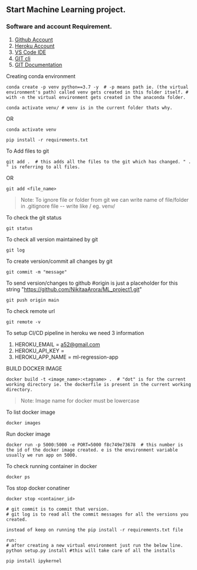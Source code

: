 ## Start Machine Learning project.

### Software and account Requirement.

1. [Github Account](https://github.com)
2. [Heroku Account](https://dashboard.heroku.com/login)
3. [VS Code IDE](https://code.visualstudio.com/download)
4. [GIT cli](https://git-scm.com/downloads)
5. [GIT Documentation](https://git-scm.com/docs/gittutorial)


Creating conda environment
```
conda create -p venv python==3.7 -y  # -p means path ie. (the virtual environment's path) called venv gets created in this folder itself. # with -n the virtual environment gets created in the anaconda folder. 
```
```
conda activate venv/ # venv is in the current folder thats why. 
```
OR 
```
conda activate venv
```

```
pip install -r requirements.txt
```

To Add files to git
```
git add .  # this adds all the files to the git which has changed. " . " is referring to all files. 
```

OR
```
git add <file_name>
```

> Note: To ignore file or folder from git we can write name of file/folder in .gitignore file -- write like <filename>/ eg. venv/

To check the git status 
```
git status
```
To check all version maintained by git
```
git log
```

To create version/commit all changes by git
```
git commit -m "message"
```

To send version/changes to github #origin is just a placeholder for this string "https://github.com/NikitaaArora/ML_project1.git"
```
git push origin main
```

To check remote url 
```
git remote -v
```

To setup CI/CD pipeline in heroku we need 3 information
1. HEROKU_EMAIL = a52@gmail.com
2. HEROKU_API_KEY = 
3. HEROKU_APP_NAME = ml-regression-app

BUILD DOCKER IMAGE
```
docker build -t <image_name>:<tagname> .  # "dot" is for the current working directory ie. the dockerfile is present in the current working directory.
```
> Note: Image name for docker must be lowercase


To list docker image
```
docker images
```

Run docker image
```
docker run -p 5000:5000 -e PORT=5000 f8c749e73678  # this number is the id of the docker image created. e is the environment variable usually we run app on 5000. 
```

To check running container in docker
```
docker ps
```

Tos stop docker conatiner
```
docker stop <container_id>
```


```U is for untracked files meaning - those files are still not added in the github repo. to add them simply do git add <filename>
# git commit is to commit that version.
# git log is to read all the commit messages for all the versions you created. 
```

```
instead of keep on running the pip install -r requirements.txt file 

run: 
# after creating a new virtual environment just run the below line.
python setup.py install #this will take care of all the installs

```

```
pip install ipykernel
```
